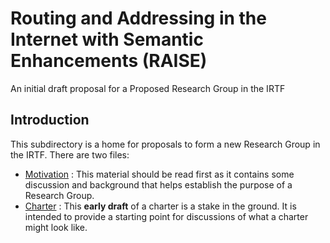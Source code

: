 # Routing and Addressing in the Internet with Semantic Enhancements (RAISE)
An initial draft proposal for a Proposed Research Group in the IRTF

## Introduction
This subdirectory is a home for proposals to form a new Research Group in the IRTF.
There are two files:
* [Motivation](https://github.com/danielkinguk/sarah/blob/main/RAISE/motivation.md) : This material should be read first as it contains some discussion and background that helps establish the purpose of a Research Group.
* [Charter](https://github.com/danielkinguk/sarah/blob/main/RAISE/charter.md) : This **early draft** of a charter is a stake in the ground. It is intended to provide a starting point for discussions of what a charter might look like.
